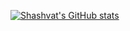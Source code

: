 [![Shashvat's GitHub stats](https://github-readme-stats.vercel.app/api?username=shashvatshah9)](https://shashvatshah9.github.io/)
